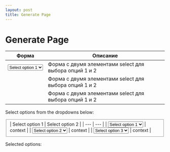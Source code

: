 ```yaml
---
layout: post
title: Generate Page
---
```


# Generate Page


| Форма | Описание |
| --- | --- |
| <select name="option1"><option value="">Select option 1</option><option value="Value 1">Value 1</option><option value="Value 2">Value 2</option><option value="Value 3">Value 3</option></select> | Форма с двумя элементами select для выбора опций 1 и 2 |
|  | Форма с двумя элементами select для выбора опций 1 и 2 |
|  | Форма с двумя элементами select для выбора опций 1 и 2 |




Select options from the dropdowns below:
<form>
  <fieldset>
| Select option 1 | Select option 2 |
| --- | --- |
| <select name="option1"><option value="">Select option 1</option><option value="Value 1">Value 1</option><option value="Value 2">Value 2</option><option value="Value 3">Value 3</option></select> | context |
| <select name="option2"><option value="">Select option 2</option><option value="Value 4">Value 4</option><option value="Value 5">Value 5</option><option value="Value 6">Value 6</option></select> | context |
| <select name="option3"><option value="">Select option 3</option><option value="Value 7">Value 7</option><option value="Value 8">Value 8</option><option value="Value 9">Value 9</option></select> | context |
    
  </fieldset>
</form>


Selected options: <span id="selected-options"></span>

<script>
  // Get the select elements
  const option1 = document.querySelector('select[name="option1"]');
  const option2 = document.querySelector('select[name="option2"]');
  const option3 = document.querySelector('select[name="option3"]');

  // Get the span element for displaying selected options
  const selectedOptions = document.querySelector('#selected-options');

  // Add event listeners to the select elements
  option1.addEventListener('change', updateSelectedOptions);
  option2.addEventListener('change', updateSelectedOptions);
  option3.addEventListener('change', updateSelectedOptions);

  // Function to update the selected options
  function updateSelectedOptions() {
    // Get the selected values
    const value1 = option1.value;
    const value2 = option2.value;
    const value3 = option3.value;

    // Update the text of the span element with the selected values
    selectedOptions.textContent = `${value1}, ${value2}, ${value3}`;
  }
</script>
